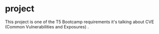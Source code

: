 # project
This project is one of the T5 Bootcamp requirements it's talking about CVE (Common Vulnerabilities and Exposures) . 
